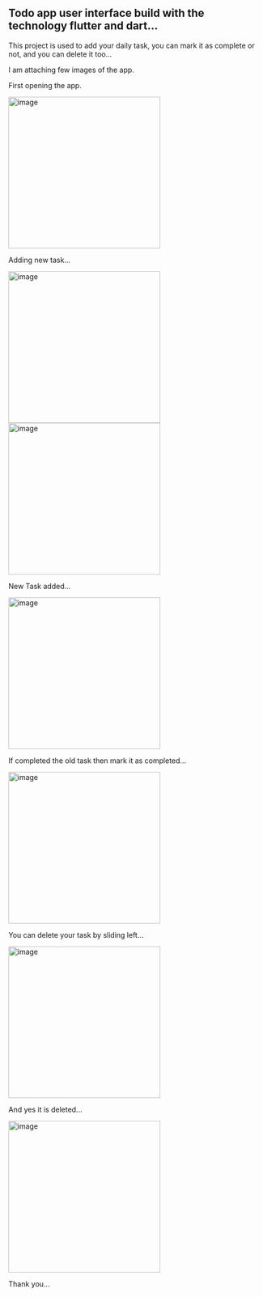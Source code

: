 ## Todo app user interface build with the technology flutter and dart...

This project is used to add your daily task, you can mark it as complete or not, and you can delete it too...

I am attaching few images of the app.

First opening the app.

<img width="300" alt="image" src="https://user-images.githubusercontent.com/92267172/194768746-8196139f-21cc-4986-9ced-ea8ef94c4a80.png">

Adding new task...

<img width="300" alt="image" src="https://user-images.githubusercontent.com/92267172/194768833-4286c490-82d2-4c90-a86e-1d8add1bddb3.png">

<img width="300" alt="image" src="https://user-images.githubusercontent.com/92267172/194769016-da44bc5c-b5e4-49f5-ad58-6df3a16f4ca9.png">

New Task added...

<img width="300" alt="image" src="https://user-images.githubusercontent.com/92267172/194769087-d3884bd0-4ea0-4465-b776-60b99e26b6ea.png">

If completed the old task then mark it as completed...

<img width="300" alt="image" src="https://user-images.githubusercontent.com/92267172/194769163-cf2e274b-8c5a-49f3-a916-6b42c01407ce.png">

You can delete your task by sliding left...

<img width="300" alt="image" src="https://user-images.githubusercontent.com/92267172/194769381-407764c5-4eb2-4810-89a8-1a15f24e85a5.png">

And yes it is deleted...

<img width="300" alt="image" src="https://user-images.githubusercontent.com/92267172/194769462-1740e2ae-7168-47ad-8187-9d116b08f122.png">

Thank you...
